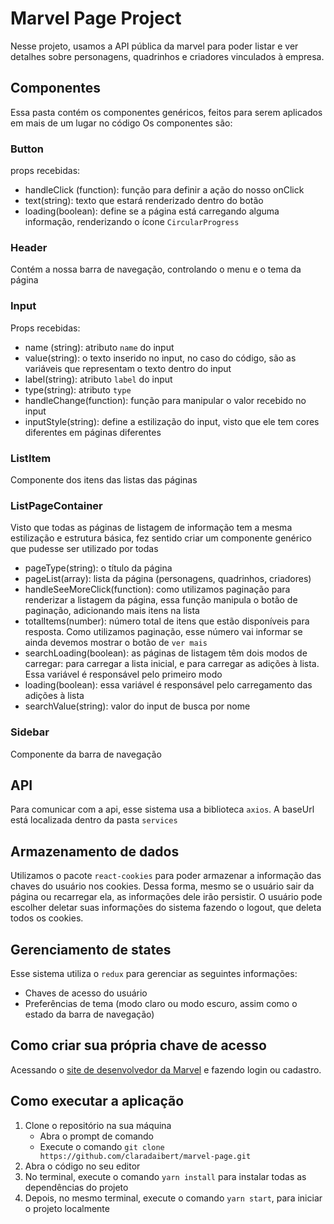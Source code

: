 # Marvel Page Project

Nesse projeto, usamos a API pública da marvel para poder listar e ver detalhes sobre personagens, quadrinhos e criadores vinculados à empresa.

## Componentes

Essa pasta contém os componentes genéricos, feitos para serem aplicados em mais de um lugar no código
Os componentes são:

### Button
props recebidas: 

- handleClick (function): função para definir a ação do nosso onClick
- text(string): texto que estará renderizado dentro do botão
- loading(boolean): define se a página está carregando alguma informação, renderizando o ícone `CircularProgress`

### Header

Contém a nossa barra de navegação, controlando o menu e o tema da página

### Input

Props recebidas:
- name (string): atributo `name` do input
- value(string): o texto inserido no input, no caso do código, são as variáveis que representam o texto dentro do input
- label(string): atributo `label` do input
- type(string): atributo `type`
- handleChange(function): função para manipular o valor recebido no input
- inputStyle(string): define a estilização do input, visto que ele tem cores diferentes em páginas diferentes

### ListItem

Componente dos itens das listas das páginas

### ListPageContainer

Visto que todas as páginas de listagem de informação tem a mesma estilização e estrutura básica, fez sentido criar um componente genérico que pudesse ser utilizado por todas

- pageType(string): o título da página
-  pageList(array): lista da página (personagens, quadrinhos, criadores)
-  handleSeeMoreClick(function): como utilizamos paginação para renderizar a listagem da página, essa função manipula o botão de paginação, adicionando mais itens na lista
-  totalItems(number): número total de itens que estão disponíveis para resposta. Como utilizamos paginação, esse número vai informar se ainda devemos mostrar o botão de `ver mais`
-  searchLoading(boolean): as páginas de listagem têm dois modos de carregar: para carregar a lista inicial, e para carregar as adições à lista. Essa variável é responsável pelo primeiro modo
-  loading(boolean): essa variável é responsável pelo carregamento das adições à lista
-  searchValue(string): valor do input de busca por nome

  ### Sidebar

  Componente da barra de navegação

## API

Para comunicar com a api, esse sistema usa a biblioteca `axios`. A baseUrl está localizada dentro da pasta `services`

## Armazenamento de dados

Utilizamos o pacote `react-cookies` para poder armazenar a informação das chaves do usuário nos cookies. Dessa forma, mesmo se o usuário sair da página ou recarregar ela, as informações dele irão persistir. O usuário pode escolher deletar suas informações do sistema fazendo o logout, que deleta todos os cookies.

## Gerenciamento de states

Esse sistema utiliza o `redux` para gerenciar as seguintes informações:

- Chaves de acesso do usuário
- Preferências de tema (modo claro ou modo escuro, assim como o estado da barra de navegação)

## Como criar sua própria chave de acesso

Acessando o [site de desenvolvedor da Marvel](https://developer.marvel.com/) e fazendo login ou cadastro.

## Como executar a aplicação

1. Clone o repositório na sua máquina
   - Abra o prompt de comando
   - Execute o comando `git clone https://github.com/claradaibert/marvel-page.git`
2. Abra o código no seu editor
3. No terminal, execute o comando `yarn install` para instalar todas as dependências do projeto
4. Depois, no mesmo terminal, execute o comando `yarn start`, para iniciar o projeto localmente 
